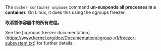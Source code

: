 
The `docker container unpause` command **un-suspends all processes in a container.**
On Linux, it does this using the cgroups freezer.

**取消暂停容器中的所有进程。**

See the [cgroups freezer documentation]
(https://www.kernel.org/doc/Documentation/cgroup-v1/freezer-subsystem.txt) for
further details.
